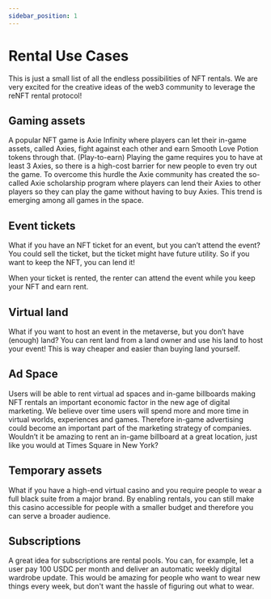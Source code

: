 ```yaml
---
sidebar_position: 1
---
```


# Rental Use Cases

This is just a small list of all the endless possibilities of NFT rentals. We are very excited for the creative ideas of the web3 community to leverage the reNFT rental protocol!

## Gaming assets

A popular NFT game is Axie Infinity where players can let their in-game assets, called Axies, fight against each other and earn Smooth Love Potion tokens through that. (Play-to-earn)
Playing the game requires you to have at least 3 Axies, so there is a high-cost barrier for new people to even try out the game. To overcome this hurdle the Axie community has created the so-called Axie scholarship program where players can lend their Axies to other players so they can play the game without having to buy Axies. This trend is emerging among all games in the space.

## Event tickets

What if you have an NFT ticket for an event, but you can’t attend the event? You could sell the ticket, but the ticket might have future utility. So if you want to keep the NFT, you can lend it!

When your ticket is rented, the renter can attend the event while you keep your NFT and earn rent.

## Virtual land

What if you want to host an event in the metaverse, but you don’t have (enough) land? You can rent land from a land owner and use his land to host your event! This is way cheaper and easier than buying land yourself.

## Ad Space

Users will be able to rent virtual ad spaces and in-game billboards making NFT rentals an important economic factor in the new age of digital marketing. We believe over time users will spend more and more time in virtual worlds, experiences and games. Therefore in-game advertising could become an important part of the marketing strategy of companies. Wouldn’t it be amazing to rent an in-game billboard at a great location, just like you would at Times Square in New York?

## Temporary assets

What if you have a high-end virtual casino and you require people to wear a full black suite from a major brand. By enabling rentals, you can still make this casino accessible for people with a smaller budget and therefore you can serve a broader audience.

## Subscriptions

A great idea for subscriptions are rental pools. You can, for example, let a user pay 100 USDC per month and deliver an automatic weekly digital wardrobe update.
This would be amazing for people who want to wear new things every week, but don't want the hassle of figuring out what to wear.
